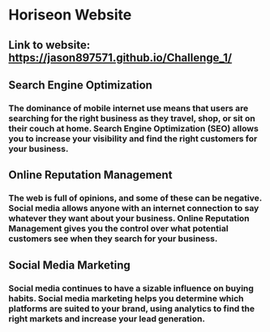 # Horiseon Website

## Link to website: https://jason897571.github.io/Challenge_1/

## Search Engine Optimization

### The dominance of mobile internet use means that users are searching for the right business as they travel, shop, or sit on their couch at home. Search Engine Optimization (SEO) allows you to increase your visibility and find the right customers for your business.

## Online Reputation Management

### The web is full of opinions, and some of these can be negative. Social media allows anyone with an internet connection to say whatever they want about your business. Online Reputation Management gives you the control over what potential customers see when they search for your business.

## Social Media Marketing

### Social media continues to have a sizable influence on buying habits. Social media marketing helps you determine which platforms are suited to your brand, using analytics to find the right markets and increase your lead generation.
